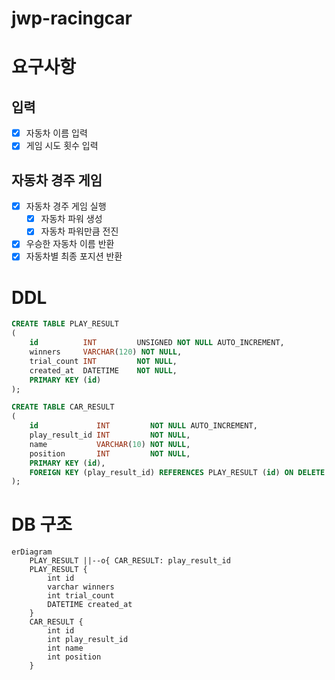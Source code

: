 # jwp-racingcar

# 요구사항

## 입력
- [x] 자동차 이름 입력
- [x] 게임 시도 횟수 입력

## 자동차 경주 게임
- [x] 자동차 경주 게임 실행
  - [x] 자동차 파워 생성
  - [x] 자동차 파워만큼 전진
- [x] 우승한 자동차 이름 반환
- [x] 자동차별 최종 포지션 반환

# DDL

```sql
CREATE TABLE PLAY_RESULT
(
    id          INT         UNSIGNED NOT NULL AUTO_INCREMENT,
    winners     VARCHAR(120) NOT NULL,
    trial_count INT         NOT NULL,
    created_at  DATETIME    NOT NULL,
    PRIMARY KEY (id)
);

CREATE TABLE CAR_RESULT
(
    id             INT         NOT NULL AUTO_INCREMENT,
    play_result_id INT         NOT NULL,
    name           VARCHAR(10) NOT NULL,
    position       INT         NOT NULL,
    PRIMARY KEY (id),
    FOREIGN KEY (play_result_id) REFERENCES PLAY_RESULT (id) ON DELETE CASCADE
);
```

# DB 구조

```mermaid
erDiagram
    PLAY_RESULT ||--o{ CAR_RESULT: play_result_id
    PLAY_RESULT {
        int id
        varchar winners
        int trial_count
        DATETIME created_at
    }
    CAR_RESULT {
        int id
        int play_result_id
        int name
        int position
    }
```